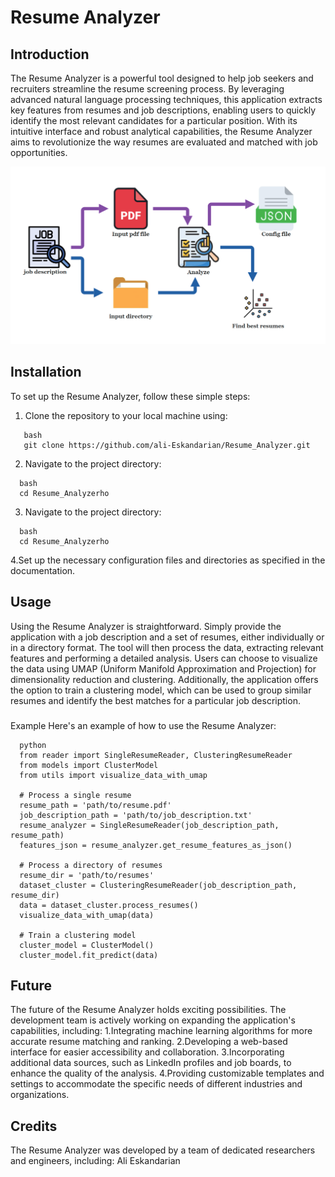 # Resume Analyzer

## Introduction
The Resume Analyzer is a powerful tool designed to help job seekers and recruiters streamline the resume screening process. By leveraging advanced natural language processing techniques, this application extracts key features from resumes and job descriptions, enabling users to quickly identify the most relevant candidates for a particular position. With its intuitive interface and robust analytical capabilities, the Resume Analyzer aims to revolutionize the way resumes are evaluated and matched with job opportunities.

![Flowchart](flowchart.png) 

## Installation
To set up the Resume Analyzer, follow these simple steps:

1. Clone the repository to your local machine using:
```
   bash
   git clone https://github.com/ali-Eskandarian/Resume_Analyzer.git
```
2. Navigate to the project directory:
```
  bash
  cd Resume_Analyzerho
```
3. Navigate to the project directory:
```
  bash
  cd Resume_Analyzerho
```
4.Set up the necessary configuration files and directories as specified in the documentation.

## Usage
Using the Resume Analyzer is straightforward. Simply provide the application with a job description and a set of resumes, either individually or in a directory format. The tool will then process the data, extracting relevant features and performing a detailed analysis. Users can choose to visualize the data using UMAP (Uniform Manifold Approximation and Projection) for dimensionality reduction and clustering. Additionally, the application offers the option to train a clustering model, which can be used to group similar resumes and identify the best matches for a particular job description.

###
Example
Here's an example of how to use the Resume Analyzer:
```
  python
  from reader import SingleResumeReader, ClusteringResumeReader
  from models import ClusterModel
  from utils import visualize_data_with_umap
  
  # Process a single resume
  resume_path = 'path/to/resume.pdf'
  job_description_path = 'path/to/job_description.txt'
  resume_analyzer = SingleResumeReader(job_description_path, resume_path)
  features_json = resume_analyzer.get_resume_features_as_json()
  
  # Process a directory of resumes
  resume_dir = 'path/to/resumes'
  dataset_cluster = ClusteringResumeReader(job_description_path, resume_dir)
  data = dataset_cluster.process_resumes()
  visualize_data_with_umap(data)
  
  # Train a clustering model
  cluster_model = ClusterModel()
  cluster_model.fit_predict(data)

```
## Future
The future of the Resume Analyzer holds exciting possibilities. The development team is actively working on expanding the application's capabilities, including:
1.Integrating machine learning algorithms for more accurate resume matching and ranking.
2.Developing a web-based interface for easier accessibility and collaboration.
3.Incorporating additional data sources, such as LinkedIn profiles and job boards, to enhance the quality of the analysis.
4.Providing customizable templates and settings to accommodate the specific needs of different industries and organizations.

## Credits
The Resume Analyzer was developed by a team of dedicated researchers and engineers, including:
Ali Eskandarian
